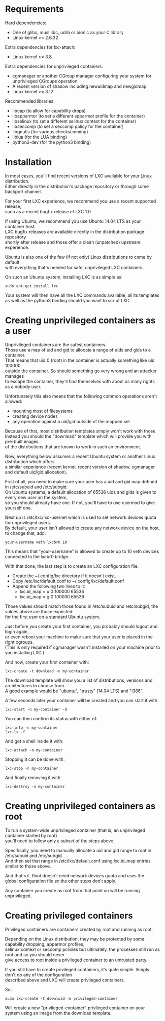 # Requirements

Hard dependencies:

 * One of glibc, musl libc, uclib or bionic as your C library
 * Linux kernel >= 2.6.32

Extra dependencies for lxc-attach:

 * Linux kernel >= 3.8

Extra dependencies for unprivileged containers:

 * cgmanager or another CGroup manager configuring your system for unprivileged CGroups operation
 * A recent version of shadow including newuidmap and newgidmap
 * Linux kernel >= 3.12

Recommended libraries:

 * libcap (to allow for capability drops)
 * libapparmor (to set a different apparmor profile for the container)
 * libselinux (to set a different selinux context for the container)
 * libseccomp (to set a seccomp policy for the container)
 * libgnutls (for various checksumming)
 * liblua (for the LUA binding)
 * python3-dev (for the python3 binding)

# Installation

In most cases, you'll find recent versions of LXC available for your Linux distribution.  
Either directly in the distribution's package repository or through some backport channel.

For your first LXC experience, we recommend you use a recent supported release,  
such as a recent bugfix release of LXC 1.0.


If using Ubuntu, we recommend you use Ubuntu 14.04 LTS as your container host.  
LXC bugfix releases are available directly in the distribution package repository  
shortly after release and those offer a clean (unpatched) upstream experience.

Ubuntu is also one of the few (if not only) Linux distributions to come by default  
with everything that's needed for safe, unprivileged LXC containers.

On such an Ubuntu system, installing LXC is as simple as:

    sudo apt-get install lxc

Your system will then have all the LXC commands available, all its templates  
as well as the python3 binding should you want to script LXC.


# Creating unprivileged containers as a user

Unprivileged containers are the safest containers.  
Those use a map of uid and gid to allocate a range of uids and gids to a container.  
That means that uid 0 (root) in the container is actually something like uid 100000  
outside the container. So should something go very wrong and an attacker manages  
to escape the container, they'll find themselves with about as many rights as a nobody user.

Unfortunately this also means that the following common operations aren't allowed:

  * mounting most of filesystems
  * creating device nodes
  * any operation against a uid/gid outside of the mapped set

Because of that, most distribution templates simply won't work with those.  
Instead you should the "download" template which will provide you with pre-built images  
of the distributions that are known to work in such an environment.

Now, everything below assumes a recent Ubuntu system or another Linux distribution which offers  
a similar experience (recent kernel, recent version of shadow, cgmanager and default uid/gid allocation).

First of all, you need to make sure your user has a uid and gid map defined in /etc/subuid and /etc/subgid.  
On Ubuntu systems, a default allocation of 65536 uids and gids is given to every new user on the system,  
so you should already have one. If not, you'll have to use usermod to give yourself one.

Next up is /etc/lxc/lxc-usernet which is used to set network devices quota for unprivileged users.  
By default, your user isn't allowed to create any network device on the host, to change that, add:

    your-username veth lxcbr0 10

This means that "your-username" is allowed to create up to 10 veth devices connected to the lxcbr0 bridge.


With that done, the last step is to create an LXC configuration file.

 * Create the ~/.config/lxc directory if it doesn't exist.
 * Copy /etc/lxc/default.conf to ~/.config/lxc/default.conf
 * Append the following two lines to it:
    * lxc.id\_map = u 0 100000 65536
    * lxc.id\_map = g 0 100000 65536

Those values should match those found in /etc/subuid and /etc/subgid, the values above are those expected  
for the first user on a standard Ubuntu system.

Just before you create your first container, you probably should logout and login again,  
or even reboot your machine to make sure that your user is placed in the right cgroups.  
(This is only required if cgmanager wasn't installed on your machine prior to you installing LXC.)


And now, create your first container with:

    lxc-create -t download -n my-container

The download template will show you a list of distributions, versions and architectures to choose from.  
A good example would be "ubuntu", "trusty" (14.04 LTS) and "i386".


A few seconds later your container will be created and you can start it with:

    lxc-start -n my-container -d

You can then confirm its status with either of:

    lxc-info -n my-container
    lxc-ls -f

And get a shell inside it with:

    lxc-attach -n my-container

Stopping it can be done with:

    lxc-stop -n my-container

And finally removing it with:

    lxc-destroy -n my-container

# Creating unprivileged containers as root

To run a system-wide unprivileged container (that is, an unprivileged container started by root)  
you'll need to follow only a subset of the steps above.

Specifically, you need to manually allocate a uid and gid range to root in /etc/subuid and /etc/subgid.  
And then set that range in /etc/lxc/default.conf using lxc.id\_map entries similar to those above.

And that's it. Root doesn't need network devices quota and uses the  
global configuration file so the other steps don't apply.

Any container you create as root from that point on will be running unprivileged.

# Creating privileged containers

Privileged containers are containers created by root and running as root.  

Depending on the Linux distribution, they may be protected by some capability dropping, apparmor profiles,  
selinux context or seccomp policies but ultimately, the processes still run as root and so you should never  
give access to root inside a privileged container to an untrusted party.

  

If you still have to create privileged containers, it's quite simple. Simply don't do any of the configuration  
described above and LXC will create privileged containers.

So:

    sudo lxc-create -t download -n privileged-container

Will create a new "privileged-container" privileged container on your system using an image from the download template.
